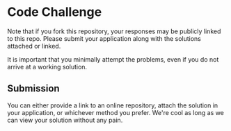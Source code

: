 # Code Challenge
Note that if you fork this repository, your responses may be publicly linked to this repo.
Please submit your application along with the solutions attached or linked.

It is important that you minimally attempt the problems, even if you do not arrive at a working solution.

## Submission
You can either provide a link to an online repository, attach the solution in your application, or whichever method you prefer. We're cool as long as we can view your solution without any pain.